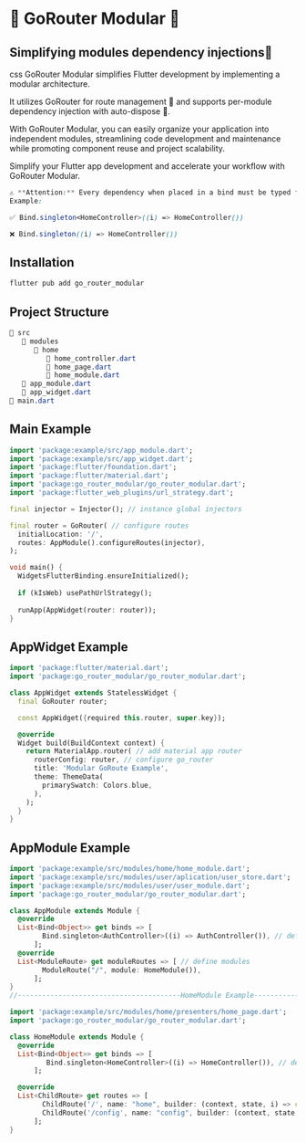 
# 🧩 GoRouter Modular 💉
## Simplifying modules dependency injections💉
css
GoRouter Modular simplifies Flutter development by implementing a modular architecture.

It utilizes GoRouter for route management 🧩 and supports per-module dependency injection with auto-dispose 💉.

With GoRouter Modular, you can easily organize your application into independent modules, streamlining code development and maintenance while promoting component reuse and project scalability.

Simplify your Flutter app development and accelerate your workflow with GoRouter Modular.

```css
⚠️ **Attention:** Every dependency when placed in a bind must be typed for correct operation.
Example:

✅ Bind.singleton<HomeController>((i) => HomeController())

❌ Bind.singleton((i) => HomeController())
```

## Installation

```bash
flutter pub add go_router_modular
````
## Project Structure
```css
📁 src
   📁 modules
      📁 home
         📄 home_controller.dart
         📄 home_page.dart
         📄 home_module.dart
   📄 app_module.dart
   📄 app_widget.dart
📄 main.dart
```

## Main Example
```dart
import 'package:example/src/app_module.dart';
import 'package:example/src/app_widget.dart';
import 'package:flutter/foundation.dart';
import 'package:flutter/material.dart';
import 'package:go_router_modular/go_router_modular.dart';
import 'package:flutter_web_plugins/url_strategy.dart';

final injector = Injector(); // instance global injectors

final router = GoRouter( // configure routes
  initialLocation: '/',
  routes: AppModule().configureRoutes(injector),
);

void main() {
  WidgetsFlutterBinding.ensureInitialized();
  
  if (kIsWeb) usePathUrlStrategy();
  
  runApp(AppWidget(router: router));
}
````
## AppWidget Example
```dart
import 'package:flutter/material.dart';
import 'package:go_router_modular/go_router_modular.dart';

class AppWidget extends StatelessWidget {
  final GoRouter router;

  const AppWidget({required this.router, super.key});

  @override
  Widget build(BuildContext context) {
    return MaterialApp.router( // add material app router
      routerConfig: router, // configure go_router
      title: 'Modular GoRoute Example',
      theme: ThemeData(
        primarySwatch: Colors.blue,
      ),
    );
  }
}
```
## AppModule Example

```dart
import 'package:example/src/modules/home/home_module.dart';
import 'package:example/src/modules/user/aplication/user_store.dart';
import 'package:example/src/modules/user/user_module.dart';
import 'package:go_router_modular/go_router_modular.dart';

class AppModule extends Module {
  @override
  List<Bind<Object>> get binds => [
        Bind.singleton<AuthController>((i) => AuthController()), // define binds global in app_module
      ];
  @override
  List<ModuleRoute> get moduleRoutes => [ // define modules
        ModuleRoute("/", module: HomeModule()),
      ];
}
//----------------------------------------HomeModule Example---------------------------------------------

import 'package:example/src/modules/home/presenters/home_page.dart';
import 'package:go_router_modular/go_router_modular.dart';

class HomeModule extends Module {
  @override
  List<Bind<Object>> get binds => [
         Bind.singleton<HomeController>((i) => HomeController()), // define binds the module
      ];

  @override
  List<ChildRoute> get routes => [
        ChildRoute('/', name: "home", builder: (context, state, i) => const HomePage()), // define routes
        ChildRoute('/config', name: "config", builder: (context, state, i) => const ConfigPage()),
      ];
}
```

